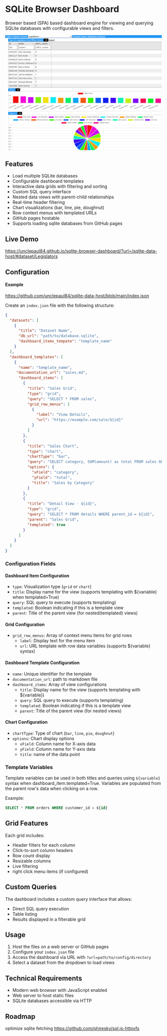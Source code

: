 # SQLite Browser Dashboard

Browser based (SPA) based dashboard engine for viewing and querying SQLite databases with configurable views and filters.

![image](docs/screenshot.png)

## Features

- Load multiple SQLite databases
- Configurable dashboard templates
- Interactive data grids with filtering and sorting
- Custom SQL query interface
- Nested data views with parent-child relationships
- Real-time header filtering
- Chart visualizations (bar, line, pie, doughnut)
- Row context menus with templated URLs
- GitHub pages hostable
- Supports loading sqlite databases from GitHub pages



## Live Demo
https://unclepaul84.github.io/sqlite-browser-dashboard/?url=/sqlite-data-host/#dataset/Legislators

## Configuration

#### Example
https://github.com/unclepaul84/sqlite-data-host/blob/main/index.json

Create an `index.json` file with the following structure:

```json
{
  "datasets": [
    {
      "title": "Dataset Name",
      "db_url": "path/to/database.sqlite",
      "dashboard_items_tempate": "template_name"
    }
  ],
  "dashboard_templates": [
    {
      "name": "template_name",
     "documentation_url": "sales.md",
      "dashboard_items": [
        {
          "title": "Sales Grid",
          "type": "grid",
          "query": "SELECT * FROM sales",
          "grid_row_menus": [
            {
              "label": "View Details",
              "url": "https://example.com/sale/${id}"
            }
          ]
        },
        {
          "title": "Sales Chart",
          "type": "chart",
          "chartType": "bar",
          "query": "SELECT category, SUM(amount) as total FROM sales GROUP BY category",
          "options": {
            "xField": "category",
            "yField": "total",
            "title": "Sales by Category"
          }
        },
        {
          "title": "Detail View - ${id}",
          "type": "grid",
          "query": "SELECT * FROM details WHERE parent_id = ${id}",
          "parent": "Sales Grid",
          "templated": true
        }
      ]
    }
  ]
}
```

### Configuration Fields

#### Dashboard Item Configuration
- `type`: Visualization type (`grid` or `chart`)
- `title`: Display name for the view (supports templating with ${variable} when templated=True)
- `query`: SQL query to execute (supports templating)
- `templated`: Boolean indicating if this is a template view
- `parent`: Title of the parent view (for nested(templated) views)
#### Grid Configuration
- `grid_row_menus`: Array of context menu items for grid rows
  - `label`: Display text for the menu item
  - `url`: URL template with row data variables (supports ${variable} syntax)

#### Dashboard Template Configuration
- `name`: Unique identifier for the template
- `documentation_url`: path to markdown file
- `dashboard_items`: Array of view configurations
  - `title`: Display name for the view (supports templating with ${variable})
  - `query`: SQL query to execute (supports templating)
  - `templated`: Boolean indicating if this is a template view
  - `parent`: Title of the parent view (for nested views)

#### Chart Configuration
- `chartType`: Type of chart (`bar`, `line`, `pie`, `doughnut`)
- `options`: Chart display options
  - `xField`: Column name for X-axis data
  - `yField`: Column name for Y-axis data
  - `title`: name of the data point

### Template Variables

Template variables can be used in both titles and queries using `${variable}` syntax when dashboard_item.templated=True. Variables are populated from the parent row's data when clicking on a row.

Example:
```sql
SELECT * FROM orders WHERE customer_id = ${id}
```

## Grid Features

Each grid includes:
- Header filters for each column
- Click-to-sort column headers
- Row count display
- Resizable columns
- Live filtering
- right click menu items (if configured)

## Custom Queries

The dashboard includes a custom query interface that allows:
- Direct SQL query execution
- Table listing
- Results displayed in a filterable grid

## Usage

1. Host the files on a web server or GitHub pages
2. Configure your `index.json` file
3. Access the dashboard via URL with `?url=path/to/config/directory`
4. Select a dataset from the dropdown to load views

## Technical Requirements

- Modern web browser with JavaScript enabled
- Web server to host static files
- SQLite databases accessible via HTTP


## Roadmap
optimize sqlite fetching https://github.com/phiresky/sql.js-httpvfs
